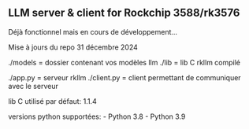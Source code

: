 ## LLM server & client for Rockchip 3588/rk3576

Déjà fonctionnel mais en cours de développement...

Mise à jours du repo 31 décembre 2024

./models = dossier contenant vos modèles llm
./lib    = lib C rkllm compilé

./app.py = serveur rkllm
./client.py = client permettant de communiquer avec le serveur


lib C utilisé par défaut: 1.1.4

versions python supportées:
    - Python 3.8
    - Python 3.9